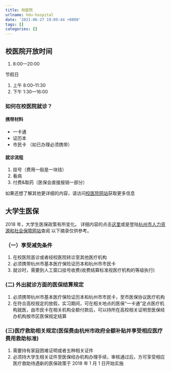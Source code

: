 ```yaml
---
title: 校医院
urlname: hdu-hospital
date: '2021-06-27 19:09:44 +0800'
tags: []
categories: []
---
```


## 校医院开放时间

1. 8:00—20:00

节假日

1. 上午 8:00–11:30
1. 下午 1:30—16:00

### 如何在校医院就诊？

#### 携带材料

- 一卡通
- 证历本
- 市民卡 （如已办理必须携带）

#### 就诊流程

1. 挂号（费用一般是一块钱）
1. 看病
1. 付费&取药（医保会直接报销一部分）

如果还想了解其他更详细的内容，请访问[校医院网站](http://xyy.hdu.edu.cn/)获取更多信息

## 大学生医保

2018 年，大学生医保政策有所变化。
详细内容的点击[这里](http://i.hdu.edu.cn/dcp/forward.action?path=/portal/portal&p=pimHomePage#%23m%3Dpim%26t%3Dpd%26ptt%3Dd%26ptc%3D13319%26pt%3D%26pd%3D%26ps%3D%26psh%3D)或是登陆[杭州市人力资源和社会保障网站](http://www.zjhz.lss.gov.cn/?86503772290810)查阅
以下摘录仅供参考。

### （一）享受减免条件

1. 在校医院首诊或者经校医院转诊至其他医疗机构
1. 必须携带杭州市基本医疗保险证历本和杭州市市民卡
1. 就诊时，需要到人工窗口挂号收费(收费结算标准视医疗机构的等级执行)

### (二) 外出就诊方面的医保结算规定

1. 必须携带杭州市基本医疗保险证历本和杭州市市民卡，至市医保协议医疗机构
1. 在符合高校规定的放假，实习期间，可在相关地点的医保“一卡通”定点医疗机构就医，由市民卡在相关机构全额付款后，可以持所在高校相关证明至医保经办机构按市区医保规定结算

### (三)医疗救助相关规定(医保费由杭州市政府全额补贴并享受相应医疗费用救助标准)

1. 需要持有家庭困难证明或者五种相关证件
1. 必须持大学生相关证件至医保经办机构办理手续，审核通过后，方可享受相应医疗救助待遇新的医保政策于 2018 年 1 月 1 日开始实施
